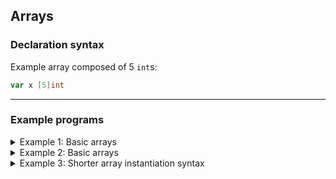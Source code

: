 ## Arrays


### Declaration syntax

Example array composed of 5 `int`s:

```go
var x [5]int
```


---


### Example programs

<details>
<summary>Example 1: Basic arrays</summary>

```go
package main

import "fmt"

func basicArraysDemo1() {
	fmt.Println("Example 1: Basic arrays")
	var x [5]int
	x[4] = 100
	fmt.Println(x)
	fmt.Println()
}
```

**Output**

```
[0 0 0 0 100]
```

</details>


<details>
<summary>Example 2: Basic arrays</summary>

```go
package main

import "fmt"

func basicArraysDemo2() {
	fmt.Println("Example 2: Basic arrays")
	
	var x [5]float64
	x[0] = 98
	x[1] = 93
	x[2] = 77
	x[3] = 82
	x[4] = 83
	
	var total float64 = 0
	//for i := 0; i < len(x); i++ {  // Classic for loop syntax
	//	total += x[i]
	//}
	//for i, value := range x {      // Simplified for loop syntax
	//	total += value
	//}
	// The Go compiler doesn't allow unused variables, so the 'i' variable needs to be changed to '_' in the simplified for loop syntax.
	for _, value := range x {
		total += value
	}
	// A single underscore (_) is used to tell the compiler that the variable isn't needed.
	// In this case, the iterator variable 'i' is being omitted.
	fmt.Println(total / float64(len(x)))
	fmt.Println()
}
```

**Output**

```
86.6
```

</details>


<details>
<summary>Example 3: Shorter array instantiation syntax</summary>

```go
package main

import "fmt"

func basicArraysDemo3() {
	fmt.Println("Example 3: Shorter array instantiation syntax")
	
	// Go provides a shorter syntax for creating arrays 
	x := [5]float64{ 98, 93, 77, 82, 83 }
	fmt.Println("x ==", x)
	
	// Can be split into multiple lines
	y := [5]float64{
		98,
		93,
		77,
		82,
		83,
    }
	fmt.Println("y ==", y)
	
	fmt.Println()
}
```

</details>
